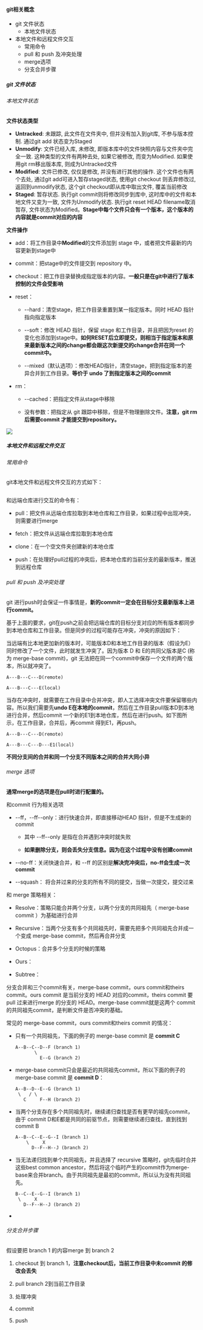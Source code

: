 #### git相关概念

- git 文件状态
  - 本地文件状态
- 本地文件和远程文件交互
  - 常用命令
  - pull 和 push 及冲突处理
  - merge选项
  - 分支合并步骤

##### git 文件状态

###### 本地文件状态

**文件状态类型**

- **Untracked**: 未跟踪, 此文件在文件夹中, 但并没有加入到git库, 不参与版本控制. 通过git add 状态变为Staged
- **Unmodify**: 文件已经入库, 未修改, 即版本库中的文件快照内容与文件夹中完全一致. 这种类型的文件有两种去处, 如果它被修改, 而变为Modified. 如果使用git rm移出版本库, 则成为Untracked文件
- **Modified**: 文件已修改, 仅仅是修改, 并没有进行其他的操作. 这个文件也有两个去处, 通过git add可进入暂存staged状态, 使用git checkout 则丢弃修改过, 返回到unmodify状态, 这个git checkout即从库中取出文件, 覆盖当前修改
- **Staged**: 暂存状态. 执行git commit则将修改同步到库中, 这时库中的文件和本地文件又变为一致, 文件为Unmodify状态. 执行git reset HEAD filename取消暂存, 文件状态为Modified。**Stage中每个文件只会有一个版本，这个版本的内容就是commit对应的内容**

**文件操作**

- add：将工作目录中**Modified**的文件添加到 stage 中，或者把文件最新的内容更新到stage中

- commit：把stage中的文件提交到 repository 中。

- checkout：把工作目录替换成指定版本的内容。**一般只是在git中进行了版本控制的文件会受影响**

- reset：
  
  - --hard：清空stage，把工作目录重置到某一指定版本。同时 HEAD 指针指向指定版本
  
  - --soft：修改 HEAD 指针，保留 stage 和工作目录，并且把因为reset 的变化也添加到stage中。**如何RESET后立即提交，则相当于指定版本和原来最新版本之间的change都会跟这次新提交的change合并在同一个commit中。**
  
  - --mixed（默认选项）：修改HEAD指针，清空stage，把到指定版本的差异合并到工作目录。**等价于 undo 了到指定版本之间的commit**

- rm：
  
  - --cached：把指定文件从stage中移除
  
  - 没有参数：把指定从 git 跟踪中移除，但是不物理删除文件。**注意，git rm后需要commit 才能提交到repository。**

![](img/file_status_change.jpg)

##### 本地文件和远程文件交互

###### 常用命令

git本地文件和远程文件交互的方式如下：

<img src="img/git-command.jpg" title="" alt="" data-align="center">

和远端仓库进行交互的命令有：

- pull：把文件从远端仓库拉取到本地仓库和工作目录，如果过程中出现冲突，则需要进行merge

- fetch：把文件从远端仓库拉取到本地仓库

- clone：在一个空文件夹创建新的本地仓库

- push：在处理好pull过程的冲突后，把本地仓库的当前分支的最新版本，推送到远程仓库

###### pull 和 push 及冲突处理

git 进行push时会保证一件事情是，**新的commit一定会在目标分支最新版本上进行commit。**<br>

基于上面的要求，git在push之前会把远端仓库的目标分支对应的所有版本都同步到本地仓库和工作目录。但是同步的过程可能存在冲突，冲突的原因如下：<br>

当远端有比本地更加新的版本时，可能版本D和本地工作目录的版本（假设为E）同时修改了一个文件，此时就发生冲突了。因为版本 D 和 E的共同父版本是C (称为 merge-base commit)，git 无法把在同一个commit中保存一个文件的两个版本，所以就冲突了。

```shell
A---B---C---D(remote)
         
A---B---C---E(local)
```

当存在冲突时，就需要在工作目录中合并冲突，即人工选择冲突文件要保留哪些内容。所以我们需要先**undo E在本地的commit**，然后在工作目录pull版本D到本地进行合并，然后commit 一个新的E1到本地仓库，然后在进行push。如下图所示，在工作目录，合并后，再commit 得到E1，再push。

```shell
A---B---C---D(remote)
         
A---B---C---D---E1(local)
```

**不同分支间的合并和同一个分支不同版本之间的合并大同小异**



###### merge 选项

**通常merge的选项是在pull时进行配置的。**

和commit 行为相关选项

- \-\-ff，\-\-ff\-\-only：进行快速合并，即直接移动HEAD 指针，但是不生成新的commit
  
  - 其中 --ff--only 是指在合并遇到冲突时就失败
  
  - **如果删除分支，则会丢失分支信息。因为在这个过程中没有创建commit**

- --no-ff：关闭快速合并，和 --ff 的区别是**解决完冲突后，no-ff会生成一次commit**

- --squash： 将合并过来的分支的所有不同的提交，当做一次提交，提交过来

和 merge 策略相关：

- Resolve：策略只能合并两个分支，以两个分支的共同祖先（ merge-base commit ）为基础进行合并

- Recursive：当两个分支有多个共同祖先时，需要先把多个共同祖先合并成一个变成 merge-base commit，然后再合并分支

- Octopus：合并多个分支的时候的策略

- Ours：

- Subtree：

分支合并和三个commit有关，merge-base commit，ours commit和theirs commit。ours commit 是当前分支的 HEAD 对应的commit，theirs commit 要 pull 过来进行merge 的分支的 HEAD。merge-base commit就是这两个 commit 的共同祖先commit，是判断文件是否冲突的基础。

常见的 merge-base commit，ours commit和theirs commit 的情况：

- 只有一个共同祖先，下面的例子的 merge-base commit 是 **commit C**
  
  ```shell
  A--B--C--D--F (branch 1)
         \  
           E--G (branch 2)
  ```

- merge-base commit只会是最近的共同祖先commit，所以下面的例子的merge-base commit 是 **commit D**：
  
  ```shell
  A--B--D--E--G (branch 1)
   \   / \  
     C     F--H (branch 2)
  ```

- 当两个分支存在多个共同祖先时，继续递归查找是否有更早的祖先commit，由于 commit D和E都是共同的前驱节点，则需要继续递归查找，直到找到 commit B
  
  ```shell
  A--B--C--E--G--I (branch 1)
      \     X 
        D--F--H--J (branch 2)
  ```

- 当无法递归找到单个共同祖先，并且选择了 recursive 策略时，git先临时合并这些best common ancestor，然后将这个临时产生的commit作为merge-base来合并branch。由于共同祖先是最初的commit，所以认为没有共同祖先。
  
  ```shell
  B--C--E--G--I (branch 1)
   \     X 
     D--F--H--J (branch 2)
  ```

- 

###### 分支合并步骤

假设要把 branch 1 的内容merge 到 branch 2

1. checkout 到 branch 1，**注意checkout后，当前工作目录中未commit 的修改会丢失**

2. pull branch 2到当前工作目录

3. 处理冲突

4. commit

5. push
